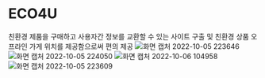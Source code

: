 # ECO4U
친환경 제품을 구매하고 사용자간 정보를 교환할 수 있는 사이트 구출 및 친환경 상품 오프라인 가게 위치를 제공함으로써 편의 제공
![화면 캡처 2022-10-05 223646](https://user-images.githubusercontent.com/103559131/194245223-33a0bff6-74a4-421d-96fc-36b09cfafa65.png)
![화면 캡처 2022-10-05 224050](https://user-images.githubusercontent.com/103559131/194245228-815e1e25-366f-4432-8d45-3b5062938376.png)
![화면 캡처 2022-10-06 104958](https://user-images.githubusercontent.com/103559131/194245235-594cafdb-d5c6-46f6-a353-c7fd27edc35d.png)
![화면 캡처 2022-10-05 223609](https://user-images.githubusercontent.com/103559131/194245240-c85018da-e0ea-42c2-a047-d1b8f305890a.png)

